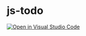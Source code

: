 # js-todo

[![Open in Visual Studio Code](https://open.vscode.dev/badges/open-in-vscode.svg)](https://open.vscode.dev/sanamhub/js-todo)

